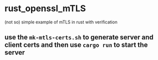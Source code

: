 # rust_openssl_mTLS
(not so) simple example of mTLS in rust with verification

## use the `mk-mtls-certs.sh` to generate server and client certs and then use `cargo run` to start the server


